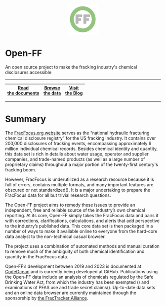 <center> <img src="docs/images/header_logo.png" width="100"/></center>
<!-- this is a test of a comment 
To do:
--->

# Open-FF

An open source project to make the fracking industry's chemical disclosures accessible 




---

   
|[Read <br>the documents](docs/Top.md)|[Browse <br>the data](https://storage.googleapis.com/open-ff-browser/Open-FF_Catalog.html)|[Visit <br>the Blog]()|
| --- | --- | --- |
---

# Summary
The [FracFocus.org website](https://fracfocus.org/) serves as the “national hydraulic fracturing chemical disclosure registry” for the US fracking industry. It contains over 200,000 disclosures of fracking events, encompassing approximately 6 million individual chemical records.  Besides chemical identity and quantity, this data set is rich in details about water usage, operator and supplier companies, and trade-named products (as well as a large number of proprietary claims) throughout a major portion of the twenty-first century's fracking boom.

However, FracFocus is underutilized as a research resource because it is full of errors, contains multiple formats, and many important features are obscured or not standardized(). It is a major undertaking to prepare the FracFocus data for all but trivial research questions.  


The Open-FF project aims to remedy these issues to provide an independent, free and reliable source of the industry’s own chemical reporting. At its core, Open-FF simply takes the FracFocus data and pairs it with corrections, clarifications, calculations, and alerts that add perspective to the industry’s published data.  This core data set is then packaged in a number of ways to make it available online to everyone from the hard-core data analyst to the non-technical casual browser.  

The project uses a combination of automated methods and manual curation to remove much of the ambiguity of both chemical identification and quantity in the FracFocus data.

Open-FF’s development between 2019 and 2023 is documented at [CodeOcean](https://doi.org/10.24433/CO.1058811.v16) and is currently being developed at GitHub. Publications using the Open-FF data include an analysis of chemicals regulated by the Safe Drinking Water Act, from which the industry has been exempted () and examinations of PFAS use and trade secret claims().  Up-to-date data sets and an online data browser are currently maintained through the sponsorship by [the FracTracker Alliance](https://www.fractracker.org/).
